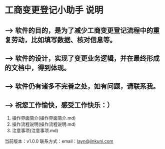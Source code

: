 # 工商变更登记小助手 说明

## --> 软件的目的，是为了减少工商变更登记流程中的重复劳动，比如填写数据、核对信息等。
## --> 软件的设计，实现了变更业务逻辑，并在最终形成的文档中，得到体现。
## --> 软件仍有诸多不完善之处，如有问题，请联系我。
## --> 祝您工作愉快，感受工作快乐：）

1. 操作界面简介(操作界面简介.md)
2. 操作流程说明(操作流程说明.md)
3. 注意事项(注意事项.md)

当前版本：v1.0.0
联系方式：email：layn@jinkuni.com
